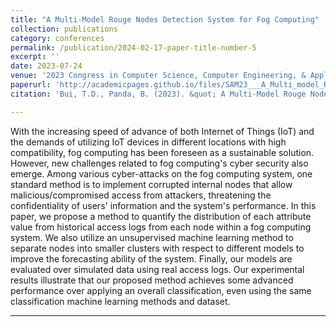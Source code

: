 ```yaml
---
title: "A Multi-Model Rouge Nodes Detection System for Fog Computing"
collection: publications
category: conferences
permalink: /publication/2024-02-17-paper-title-number-5
excerpt: ''
date: 2023-07-24
venue: '2023 Congress in Computer Science, Computer Engineering, & Applied Computing (CSCE)'
paperurl: 'http://academicpages.github.io/files/SAM23___A_Multi_model_Rouge_Nodes_Detection_System_for_Fog_Computing.pdf'
citation: 'Bui, T.D., Panda, B. (2023). &quot; A Multi-Model Rouge Nodes Detection System for Fog Computing3.&quot; <i>2023 Congress in Computer Science, Computer Engineering, & Applied Computing (CSCE)</i>. Las Vegas, NV, USA, 2023, pp. 2427-2434, doi: 10.1109/CSCE60160.2023.00392.'

---
```


With the increasing speed of advance of both Internet of Things (IoT) and the demands of utilizing IoT devices in different locations with high compatibility, fog computing has been foreseen as a sustainable solution. However, new challenges related to fog computing's cyber security also emerge. Among various cyber-attacks on the fog computing system, one standard method is to implement corrupted internal nodes that allow malicious/compromised access from attackers, threatening the confidentiality of users' information and the system's performance. In this paper, we propose a method to quantify the distribution of each attribute value from historical access logs from each node within a fog computing system. We also utilize an unsupervised machine learning method to separate nodes into smaller clusters with respect to different models to improve the forecasting ability of the system. Finally, our models are evaluated over simulated data using real access logs. Our experimental results illustrate that our proposed method achieves some advanced performance over applying an overall classification, even using the same classification machine learning methods and dataset.

---
